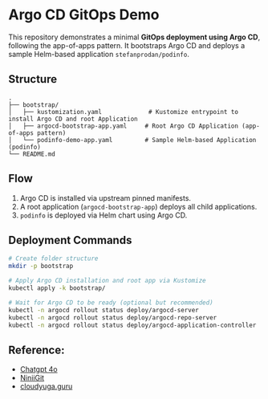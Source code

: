 # Argo CD GitOps Demo

This repository demonstrates a minimal **GitOps deployment using Argo CD**, following the app-of-apps pattern. It bootstraps Argo CD and deploys a sample Helm-based application `stefanprodan/podinfo`.

## Structure

```
.
├── bootstrap/
│   ├── kustomization.yaml             # Kustomize entrypoint to install Argo CD and root Application
│   ├── argocd-bootstrap-app.yaml     # Root Argo CD Application (app-of-apps pattern)
│   └── podinfo-demo-app.yaml         # Sample Helm-based Application (podinfo)
└── README.md
```

## Flow

1. Argo CD is installed via upstream pinned manifests.
2. A root application (`argocd-bootstrap-app`) deploys all child applications.
3. `podinfo` is deployed via Helm chart using Argo CD.

## Deployment Commands

```bash
# Create folder structure
mkdir -p bootstrap
```

```bash
# Apply Argo CD installation and root app via Kustomize
kubectl apply -k bootstrap/

# Wait for Argo CD to be ready (optional but recommended)
kubectl -n argocd rollout status deploy/argocd-server
kubectl -n argocd rollout status deploy/argocd-repo-server
kubectl -n argocd rollout status deploy/argocd-application-controller
```



## Reference:
- [Chatgpt 4o](https://chatgpt.com)
- [NiniiGit](https://github.com/NiniiGit/argocd-demo)
- [cloudyuga.guru](https://cloudyuga.guru/blogs/gitops-argocd-fluxcd/)